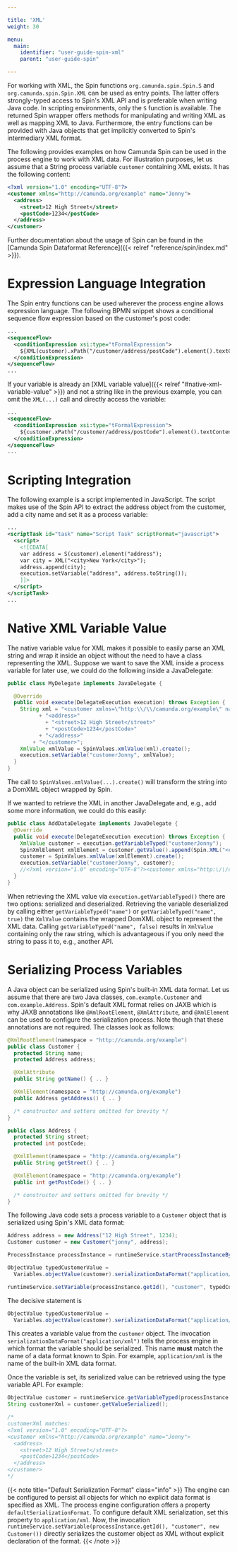 ```yaml
---

title: 'XML'
weight: 30

menu:
  main:
    identifier: "user-guide-spin-xml"
    parent: "user-guide-spin"

---
```


For working with XML, the Spin functions `org.camunda.spin.Spin.S` and `org.camunda.spin.Spin.XML` can be used as entry points. The latter offers strongly-typed access to Spin's XML API and is preferable when writing Java code. In scripting environments, only the `S` function is available. The returned Spin wrapper offers methods for manipulating and writing XML as well as mapping XML to Java. Furthermore, the entry functions can be provided with Java objects that get implicitly converted to Spin's intermediary XML format.

The following provides examples on how Camunda Spin can be used in the process engine to work with XML data. For illustration purposes, let us assume that a String process variable `customer` containing XML exists. It has the following content:

```xml
<?xml version="1.0" encoding="UTF-8"?>
<customer xmlns="http://camunda.org/example" name="Jonny">
  <address>
    <street>12 High Street</street>
    <postCode>1234</postCode>
  </address>
</customer>
```

Further documentation about the usage of Spin can be found in the [Camunda Spin Dataformat Reference]({{< relref "reference/spin/index.md" >}}).


# Expression Language Integration

The Spin entry functions can be used wherever the process engine allows expression language. The following BPMN snippet shows a conditional sequence flow expression based on the customer's post code:

```xml
...
<sequenceFlow>
  <conditionExpression xsi:type="tFormalExpression">
    ${XML(customer).xPath("/customer/address/postCode").element().textContent() == "1234"}
  </conditionExpression>
</sequenceFlow>
...
```

If your variable is already an [XML variable value]({{< relref "#native-xml-variable-value" >}}) and not a string like in the previous example, you can omit the `XML(...)` call and directly access the variable:

```xml
...
<sequenceFlow>
  <conditionExpression xsi:type="tFormalExpression">
    ${customer.xPath("/customer/address/postCode").element().textContent() == "1234"}
  </conditionExpression>
</sequenceFlow>
...
```


# Scripting Integration

The following example is a script implemented in JavaScript. The script makes use of the Spin API to extract the address object from the customer, add a city name and set it as a process variable:

```xml
...
<scriptTask id="task" name="Script Task" scriptFormat="javascript">
  <script>
    <![CDATA[
    var address = S(customer).element("address");
    var city = XML("<city>New York</city>");
    address.append(city);
    execution.setVariable("address", address.toString());
    ]]>
  </script>
</scriptTask>
...
```


# Native XML Variable Value

The native variable value for XML makes it possible to easily parse an XML string and wrap it inside an object without the need to have a class representing the XML. Suppose we want to save the XML inside a process variable for later use, we could do the following inside a JavaDelegate:

```java
public class MyDelegate implements JavaDelegate {

  @Override
  public void execute(DelegateExecution execution) throws Exception {
    String xml = "<customer xmlns=\"http:\\/\\/camunda.org/example\" name=\"Jonny\">"
          + "<address>"
            + "<street>12 High Street</street>"
            + "<postCode>1234</postCode>"
          + "</address>"
        + "</customer>";
    XmlValue xmlValue = SpinValues.xmlValue(xml).create();
    execution.setVariable("customerJonny", xmlValue);
  }
}
```

The call to `SpinValues.xmlValue(...).create()` will transform the string into a DomXML object wrapped by Spin.

If we wanted to retrieve the XML in another JavaDelegate and, e.g., add some more information, we could do this easily:

```java
public class AddDataDelegate implements JavaDelegate {
  @Override
  public void execute(DelegateExecution execution) throws Exception {
    XmlValue customer = execution.getVariableTyped("customerJonny");
    SpinXmlElement xmlElement = customer.getValue().append(Spin.XML("<creditLimit>1000.00</creditLimit>"));
    customer = SpinValues.xmlValue(xmlElement).create();
    execution.setVariable("customerJonny", customer);
    //<?xml version="1.0" encoding="UTF-8"?><customer xmlns="http:\/\/camunda.org/example" name="Jonny"><address><street>12 High Street</street><postCode>1234</postCode></address><creditLimit xmlns="">1000.00</creditLimit></customer>
  }
}
```

When retrieving the XML value via `execution.getVariableTyped()` there are two options: serialized and deserialized.
Retrieving the variable deserialized by calling either `getVariableTyped("name")` or `getVariableTyped("name", true)`  the `XmlValue` contains the wrapped DomXML object to represent the XML data. Calling `getVariableTyped("name", false)` results in `XmlValue` containing only the raw string, which is advantageous if you only need the string to pass it to, e.g., another API.


# Serializing Process Variables

A Java object can be serialized using Spin's built-in XML data format. Let us assume that there are two Java classes, `com.example.Customer` and `com.example.Address`. Spin's default XML format relies on JAXB which is why JAXB annotations like `@XmlRootElement`, `@XmlAttribute`, and `@XmlElement` can be used to configure the serialization process. Note though that these annotations are not required. The classes look as follows:

```java
@XmlRootElement(namespace = "http://camunda.org/example")
public class Customer {
  protected String name;
  protected Address address;

  @XmlAttribute
  public String getName() { .. }

  @XmlElement(namespace = "http://camunda.org/example")
  public Address getAddress() { .. }

  /* constructor and setters omitted for brevity */
}

public class Address {
  protected String street;
  protected int postCode;

  @XmlElement(namespace = "http://camunda.org/example")
  public String getStreet() { .. }

  @XmlElement(namespace = "http://camunda.org/example")
  public int getPostCode() { .. }

  /* constructor and setters omitted for brevity */
}
```

The following Java code sets a process variable to a `Customer` object that is serialized using Spin's XML data format:

```java
Address address = new Address("12 High Street", 1234);
Customer customer = new Customer("jonny", address);

ProcessInstance processInstance = runtimeService.startProcessInstanceByKey("aProcess");

ObjectValue typedCustomerValue =
  Variables.objectValue(customer).serializationDataFormat("application/xml").create();

runtimeService.setVariable(processInstance.getId(), "customer", typedCustomerValue);
```

The decisive statement is

```java
ObjectValue typedCustomerValue =
  Variables.objectValue(customer).serializationDataFormat("application/xml").create();
```

This creates a variable value from the `customer` object. The invocation `serializationDataFormat("application/xml")` tells the process engine in which format the variable should be serialized. This name **must** match the name of a data format known to Spin. For example, `application/xml` is the name of the built-in XML data format.

Once the variable is set, its serialized value can be retrieved using the type variable API. For example:

```java
ObjectValue customer = runtimeService.getVariableTyped(processInstance.getId(), "customer");
String customerXml = customer.getValueSerialized();

/*
customerXml matches:
<?xml version="1.0" encoding="UTF-8"?>
<customer xmlns="http://camunda.org/example" name="Jonny">
  <address>
    <street>12 High Street</street>
    <postCode>1234</postCode>
  </address>
</customer>
*/
```

{{< note title="Default Serialization Format" class="info" >}}
  The engine can be configured to persist all objects for which no explicit data format is specified as XML. The process engine configuration offers a property `defaultSerializationFormat`. To configure default XML serialization, set this property to `application/xml`. Now, the invocation `runtimeService.setVariable(processInstance.getId(), "customer", new Customer())` directly serializes the customer object as XML without explicit declaration of the format.
{{< /note >}}
